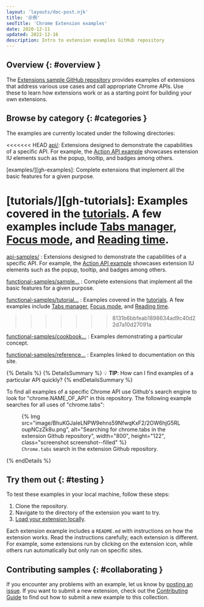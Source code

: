 ```yaml
---
layout: 'layouts/doc-post.njk'
title: '示例'
seoTitle: 'Chrome Extension examples'
date: 2020-12-11
updated: 2022-12-16
description: Intro to extension examples GitHub repository
---
```


## Overview {: #overview }

The [Extensions sample GitHub repository][gh-samples] provides examples of extensions that address various use cases and call appropriate Chrome APIs. Use these to learn how extensions work or as a starting point for building your own extensions.

## Browse by category {: #categories }

The examples are currently located under the following directories:

<<<<<<< HEAD
[api/][gh-api]: Extensions designed to demonstrate the capabilities of a specific API. For example, the [Action API example][gh-action] showcases extension IU elements such as the popup, tooltip, and badges among others.

[examples/][gh-examples]: Complete extensions that implement all the basic features for a given purpose.

[tutorials/][gh-tutorials]: Examples covered in the [tutorials][gs-tutorials]. A few examples include [Tabs manager][tut-tabs-man], [Focus mode][tut-fm], and [Reading time][tut-rt].
=======
[api-samples/][gh-api]
: Extensions designed to demonstrate the capabilities of a specific API. For example, the [Action API example][gh-action] showcases extension IU elements such as the popup, tooltip, and badges among others. 

[functional-samples/sample...][gh-functional-samples]
: Complete extensions that implement all the basic features for a given purpose.

[functional-samples/tutorial...][gh-functional-samples]
: Examples covered in the [tutorials][gs-tutorials]. A few examples include [Tabs manager][tut-tabs-man], [Focus mode][tut-fm], and [Reading time][tut-rt].
>>>>>>> 8131b6bbfeab1898634ad9c40d22d7a10d27091a

[functional-samples/cookbook...][gh-functional-samples]
: Examples demonstrating a particular concept.

[functional-samples/reference...][gh-functional-samples]
: Examples linked to documentation on this site.

{% Details %}
{% DetailsSummary %}
💡 **TIP**: How can I find examples of a particular API quickly?
{% endDetailsSummary %}

To find all examples of a specific Chrome API use Github's search engine to look for "chrome.NAME_OF_API" in this repository. The following example searches for all uses of "chrome.tabs":

<figure>
{% Img src="image/BhuKGJaIeLNPW9ehns59NfwqKxF2/2OW6hjG5RLoupNCzZk8u.png", alt="Searching for chrome.tabs in the extension Github repository", width="800", height="122", class="screenshot screenshot--filled"  %}  <figcaption>
<code>Chrome.tabs</code> search in the extension Github repository.
  </figcaption>
</figure>

{% endDetails %}

## Try them out {: #testing }

To test these examples in your local machine, follow these steps:

1. Clone the repository.
1. Navigate to the directory of the extension you want to try.
1. [Load your extension locally][dev-basics-locally].

Each extension example includes a `README.md` with instructions on how the extension works.
Read the instructions carefully; each extension is different. For example, some extensions run by clicking on the extension icon, while others run automatically but only run on specific sites.

## Contributing samples {: #collaborating }

If you encounter any problems with an example, let us know by [posting an issue][gh-issues]. If you want to submit a new extension, check out the [Contributing Guide][gh-contributing] to find out how to submit a new example to this collection.

[dev-basics-locally]: /docs/extensions/mv3/getstarted/development-basics/
[gh-action]: https://github.com/GoogleChrome/chrome-extensions-samples/tree/main/api-samples/action
[gh-api]: https://github.com/GoogleChrome/chrome-extensions-samples/tree/main/api-samples
[gh-contributing]: https://github.com/GoogleChrome/chrome-extensions-samples/blob/main/CONTRIBUTING.md
[gh-issues]: https://github.com/GoogleChrome/chrome-extensions-samples/issues
[gh-samples]: https://github.com/GoogleChrome/chrome-extensions-samples
[gh-functional-samples]: https://github.com/GoogleChrome/chrome-extensions-samples/tree/main/functional-samples
[gs-tutorials]: /docs/extensions/mv3/getstarted/#tutorial
[tut-fm]: /docs/extensions/mv3/getstarted/tut-focus-mode/
[tut-rt]: /docs/extensions/mv3/getstarted/tut-reading-time/
[tut-tabs-man]: /docs/extensions/mv3/getstarted/tut-tabs-manager/
